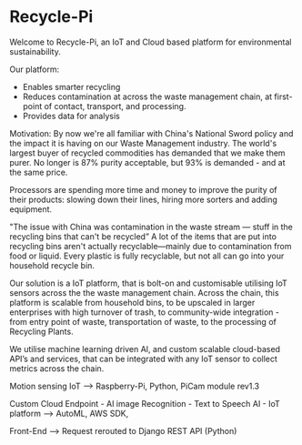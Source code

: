 # Recycle-Pi

Welcome to Recycle-Pi, an IoT and Cloud based platform for environmental sustainability.

Our platform:

- Enables smarter recycling
- Reduces contamination at across the waste management chain, at first-point of contact, transport, and processing.
- Provides data for analysis

Motivation: By now we're all familiar with China's National Sword policy and the impact it is having on our Waste Management industry. The world's largest buyer of recycled commodities has demanded that we make them purer. No longer is 87% purity acceptable, but 93% is demanded - and at the same price.

Processors are spending more time and money to improve the purity of their products: slowing down their lines, hiring more sorters and adding equipment.

"The issue with China was contamination in the waste stream — stuff in the recycling bins that can't be recycled” A lot of the items that are put into recycling bins aren't actually recyclable—mainly due to contamination from food or liquid. Every plastic is fully recyclable, but not all can go into your household recycle bin.

Our solution is a IoT platform, that is bolt-on and customisable utilising IoT sensors across the the waste management chain. Across the chain, this platform is scalable from household bins, to be upscaled in larger enterprises with high turnover of trash, to community-wide integration - from entry point of waste, transportation of waste, to the processing of Recycling Plants.

We utilise machine learning driven AI, and custom scalable cloud-based API’s and services, that can be integrated with any IoT sensor to collect metrics across the chain.

Motion sensing IoT --> Raspberry-Pi, Python, PiCam module rev1.3

Custom Cloud Endpoint - AI image Recognition - Text to Speech AI - IoT platform --> AutoML, AWS SDK,

Front-End --> Request rerouted to Django REST API (Python)
